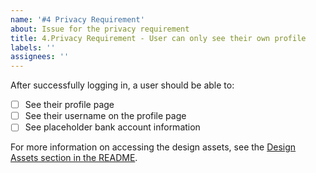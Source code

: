 ```yaml
---
name: '#4 Privacy Requirement'
about: Issue for the privacy requirement
title: 4.Privacy Requirement - User can only see their own profile
labels: ''
assignees: ''
---
```


After successfully logging in, a user should be able to:

- [ ] See their profile page
- [ ] See their username on the profile page
- [ ] See placeholder bank account information

For more information on accessing the design assets, see the [Design Assets section in the README](https://github.com/OpenClassrooms-Student-Center/ArgentBank-website#design-assets).
